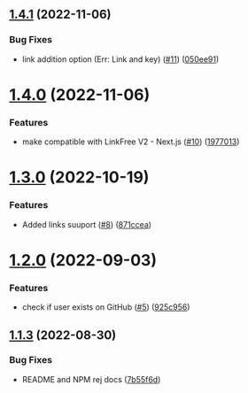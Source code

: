 ## [1.4.1](https://github.com/Pradumnasaraf/LinkFree-CLI/compare/v1.4.0...v1.4.1) (2022-11-06)


### Bug Fixes

* link addition option (Err: Link and key) ([#11](https://github.com/Pradumnasaraf/LinkFree-CLI/issues/11)) ([050ee91](https://github.com/Pradumnasaraf/LinkFree-CLI/commit/050ee911bcd42208debbc54f354a47d0e6cb3e14))



# [1.4.0](https://github.com/Pradumnasaraf/LinkFree-CLI/compare/v1.3.0...v1.4.0) (2022-11-06)


### Features

* make compatible with LinkFree V2 - Next.js ([#10](https://github.com/Pradumnasaraf/LinkFree-CLI/issues/10)) ([1977013](https://github.com/Pradumnasaraf/LinkFree-CLI/commit/1977013174d5a288090aee1b018a04683105ad1c))



# [1.3.0](https://github.com/Pradumnasaraf/LinkFree-CLI/compare/v1.2.0...v1.3.0) (2022-10-19)


### Features

* Added links suuport ([#8](https://github.com/Pradumnasaraf/LinkFree-CLI/issues/8)) ([871ccea](https://github.com/Pradumnasaraf/LinkFree-CLI/commit/871cceadc0c366afb96d4c8d6008cca4d93948e9))



# [1.2.0](https://github.com/Pradumnasaraf/LinkFree-CLI/compare/v1.1.3...v1.2.0) (2022-09-03)


### Features

* check if user exists on GitHub ([#5](https://github.com/Pradumnasaraf/LinkFree-CLI/issues/5)) ([925c956](https://github.com/Pradumnasaraf/LinkFree-CLI/commit/925c9568edfa33063b2bcde589a4173d10c3db13))



## [1.1.3](https://github.com/Pradumnasaraf/LinkFree-CLI/compare/v1.1.2...v1.1.3) (2022-08-30)


### Bug Fixes

* README and NPM rej docs ([7b55f6d](https://github.com/Pradumnasaraf/LinkFree-CLI/commit/7b55f6d9548c8ed9d5d45a2bef030e7aa4c2682f))



